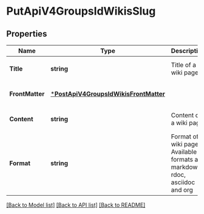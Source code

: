 # PutApiV4GroupsIdWikisSlug

## Properties
Name | Type | Description | Notes
------------ | ------------- | ------------- | -------------
**Title** | **string** | Title of a wiki page | [optional] [default to null]
**FrontMatter** | [***PostApiV4GroupsIdWikisFrontMatter**](postApiV4GroupsIdWikis_front_matter.md) |  | [optional] [default to null]
**Content** | **string** | Content of a wiki page | [optional] [default to null]
**Format** | **string** | Format of a wiki page. Available formats are markdown, rdoc, asciidoc and org | [optional] [default to null]

[[Back to Model list]](../README.md#documentation-for-models) [[Back to API list]](../README.md#documentation-for-api-endpoints) [[Back to README]](../README.md)


